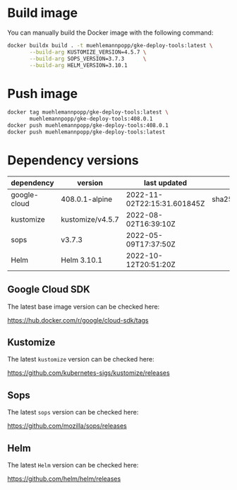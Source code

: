 
# Build image

You can manually build the Docker image with the following command:

```bash
docker buildx build . -t muehlemannpopp/gke-deploy-tools:latest \
       --build-arg KUSTOMIZE_VERSION=4.5.7 \
       --build-arg SOPS_VERSION=3.7.3      \
       --build-arg HELM_VERSION=3.10.1
```

# Push image

```bash
docker tag muehlemannpopp/gke-deploy-tools:latest \
       muehlemannpopp/gke-deploy-tools:408.0.1
docker push muehlemannpopp/gke-deploy-tools:408.0.1
docker push muehlemannpopp/gke-deploy-tools:latest
```

# Dependency versions

| dependency   | version          | last updated                | digest                                                                  |
|------------ |---------------- |--------------------------- |----------------------------------------------------------------------- |
| google-cloud | 408.0.1-alpine   | 2022-11-02T22:15:31.601845Z | sha256:61ed9eaee69862f312e79ebeb7c0d61aa3b415c3e3cb7ab5d8b756f5c5d86902 |
| kustomize    | kustomize/v4.5.7 | 2022-08-02T16:39:10Z        |                                                                         |
| sops         | v3.7.3           | 2022-05-09T17:37:50Z        |                                                                         |
| Helm         | Helm 3.10.1      | 2022-10-12T20:51:20Z        |                                                                         |

## Google Cloud SDK

The latest base image version can be checked here:

<https://hub.docker.com/r/google/cloud-sdk/tags>

## Kustomize

The latest `kustomize` version can be checked here:

<https://github.com/kubernetes-sigs/kustomize/releases>

## Sops

The latest `sops` version can be checked here:

<https://github.com/mozilla/sops/releases>

## Helm

The latest `Helm` version can be checked here:

<https://github.com/helm/helm/releases>
